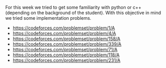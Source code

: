 For this week we tried to get some familiarity with python or c++ (depending on the background of the student). 
With this objective in mind we tried some implementation problems.

- https://codeforces.com/problemset/problem/1/A
- https://codeforces.com/problemset/problem/4/A
- https://codeforces.com/problemset/problem/158/A
- https://codeforces.com/problemset/problem/339/A
- https://codeforces.com/problemset/problem/71/A
- https://codeforces.com/problemset/problem/118/A
- https://codeforces.com/problemset/problem/231/A
